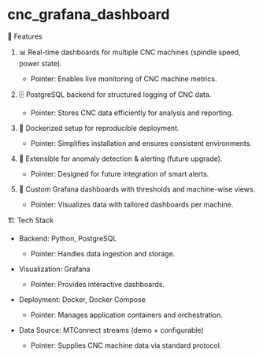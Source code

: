 # cnc_grafana_dashboard
🚀 Features

1. 📊 Real-time dashboards for multiple CNC machines (spindle speed, power state).
    - Pointer: Enables live monitoring of CNC machine metrics.

2. 🗄️ PostgreSQL backend for structured logging of CNC data.
    - Pointer: Stores CNC data efficiently for analysis and reporting.

3. 🐳 Dockerized setup for reproducible deployment.
    - Pointer: Simplifies installation and ensures consistent environments.

4. 🔔 Extensible for anomaly detection & alerting (future upgrade).
    - Pointer: Designed for future integration of smart alerts.

5. 🎨 Custom Grafana dashboards with thresholds and machine-wise views.
    - Pointer: Visualizes data with tailored dashboards per machine.


🏗️ Tech Stack

- Backend: Python, PostgreSQL
  - Pointer: Handles data ingestion and storage.

- Visualization: Grafana
  - Pointer: Provides interactive dashboards.

- Deployment: Docker, Docker Compose
  - Pointer: Manages application containers and orchestration.

- Data Source: MTConnect streams (demo + configurable)

  - Pointer: Supplies CNC machine data via standard protocol.
